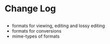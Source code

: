 # Change Log

##
- formats for viewing, editing and lossy editing
- formats for conversions
- mime-types of formats